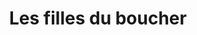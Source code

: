 ---
title: "Les filles du boucher"
url: /saint-martin-de-crau/les-filles-du-boucher/
shop: boucherie
---